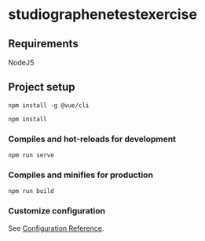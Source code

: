 # studiographenetestexercise

## Requirements
NodeJS

## Project setup
```
npm install -g @vue/cli

npm install
```

### Compiles and hot-reloads for development
```
npm run serve
```

### Compiles and minifies for production
```
npm run build
```

### Customize configuration
See [Configuration Reference](https://cli.vuejs.org/config/).
